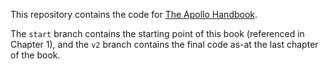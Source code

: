This repository contains the code for [The Apollo Handbook](https://leanpub.com/apollo-handbook/).

The `start` branch contains the starting point of this book (referenced in Chapter 1), and the `v2` branch contains the final code as-at the last chapter of the book.
